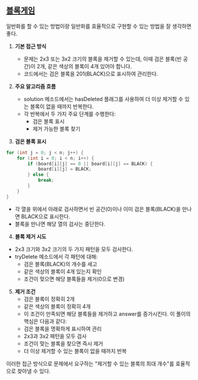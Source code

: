 ## [블록게임](https://school.programmers.co.kr/learn/courses/30/lessons/42894)

일반화를 할 수 있는 방법이랑 일반화를 효율적으로 구현할 수 있는 방법을 잘 생각하면 좋다.

1. **기본 접근 방식**
   - 문제는 2x3 또는 3x2 크기의 블록을 제거할 수 있는데, 이때 검은 블록(빈 공간)이 2개, 같은 색상의 블록이 4개 있어야 합니다.
   - 코드에서는 검은 블록을 201(BLACK)으로 표시하여 관리한다.
2. **주요 알고리즘 흐름**
   - solution 메소드에서는 hasDeleted 플래그를 사용하여 더 이상 제거할 수 있는 블록이 없을 때까지 반복한다.
   - 각 반복에서 두 가지 주요 단계를 수행한다:
     - 검은 블록 표시
     - 제거 가능한 블록 찾기

3. **검은 블록 표시**

```java
for (int j = 0; j < n; j++) {
    for (int i = 0; i < n; i++) {
        if (board[i][j] == 0 || board[i][j] == BLACK) {
            board[i][j] = BLACK;
        } else {
            break;
        }
    }
}
```

- 각 열을 위에서 아래로 검사하면서 빈 공간(0)이나 이미 검은 블록(BLACK)을 만나면 BLACK으로 표시한다.
- 블록을 만나면 해당 열의 검사는 중단한다.

4. **블록 제거 시도**

- 2x3 크기와 3x2 크기의 두 가지 패턴을 모두 검사한다.
- tryDelete 메소드에서 각 패턴에 대해:
   - 검은 블록(BLACK)의 개수를 세고
   - 같은 색상의 블록이 4개 있는지 확인
   - 조건이 맞으면 해당 블록들을 제거(0으로 변경)

5. **제거 조건**
   - 검은 블록이 정확히 2개
   - 같은 색상의 블록이 정확히 4개
   - 이 조건이 만족되면 해당 블록들을 제거하고 answer를 증가시킨다.
이 풀이의 핵심은 다음과 같다:
   - 검은 블록을 명확하게 표시하여 관리
   - 2x3과 3x2 패턴을 모두 검사
   - 조건이 맞는 블록을 찾으면 즉시 제거
   - 더 이상 제거할 수 있는 블록이 없을 때까지 반복

이러한 접근 방식으로 문제에서 요구하는 "제거할 수 있는 블록의 최대 개수"를 효율적으로 찾아낼 수 있다.
